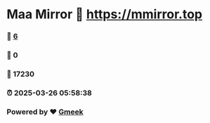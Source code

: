 # Maa Mirror :link: https://mmirror.top 
### :page_facing_up: [6](https://mmirror.top/tag.html) 
### :speech_balloon: 0 
### :hibiscus: 17230 
### :alarm_clock: 2025-03-26 05:58:38 
### Powered by :heart: [Gmeek](https://github.com/Meekdai/Gmeek)
